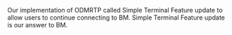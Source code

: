 Our implementation of ODMRTP called Simple Terminal Feature update to allow users to continue connecting to BM. Simple Terminal Feature update is our answer to BM.
